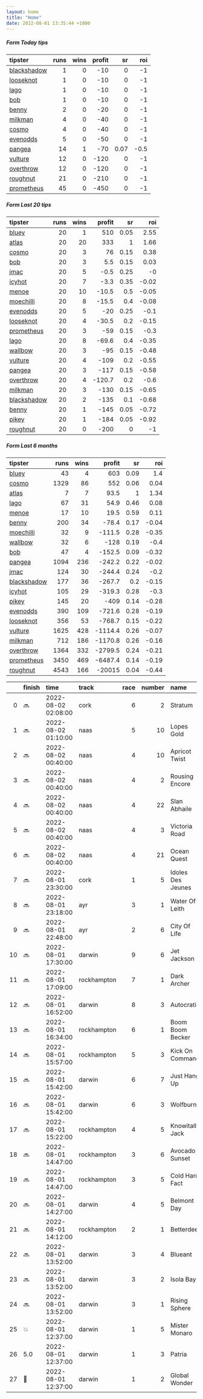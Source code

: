```yaml
---   
layout: home  
title: "Home"   
date: 2022-08-01 13:35:44 +1000  
---   
```



##### Form Today tips   

| tipster                                                         |   runs |   wins |   profit |   sr |   roi |
|:----------------------------------------------------------------|-------:|-------:|---------:|-----:|------:|
| [blackshadow](https://mrwayneo.github.io/tips/blackshadow.html) |      1 |      0 |      -10 | 0    |  -1   |
| [looseknot](https://mrwayneo.github.io/tips/looseknot.html)     |      1 |      0 |      -10 | 0    |  -1   |
| [lago](https://mrwayneo.github.io/tips/lago.html)               |      1 |      0 |      -10 | 0    |  -1   |
| [bob](https://mrwayneo.github.io/tips/bob.html)                 |      1 |      0 |      -10 | 0    |  -1   |
| [benny](https://mrwayneo.github.io/tips/benny.html)             |      2 |      0 |      -20 | 0    |  -1   |
| [milkman](https://mrwayneo.github.io/tips/milkman.html)         |      4 |      0 |      -40 | 0    |  -1   |
| [cosmo](https://mrwayneo.github.io/tips/cosmo.html)             |      4 |      0 |      -40 | 0    |  -1   |
| [evenodds](https://mrwayneo.github.io/tips/evenodds.html)       |      5 |      0 |      -50 | 0    |  -1   |
| [pangea](https://mrwayneo.github.io/tips/pangea.html)           |     14 |      1 |      -70 | 0.07 |  -0.5 |
| [vulture](https://mrwayneo.github.io/tips/vulture.html)         |     12 |      0 |     -120 | 0    |  -1   |
| [overthrow](https://mrwayneo.github.io/tips/overthrow.html)     |     12 |      0 |     -120 | 0    |  -1   |
| [roughnut](https://mrwayneo.github.io/tips/roughnut.html)       |     21 |      0 |     -210 | 0    |  -1   |
| [prometheus](https://mrwayneo.github.io/tips/prometheus.html)   |     45 |      0 |     -450 | 0    |  -1   |

##### Form Last 20 tips   

| tipster                                                         |   runs |   wins |   profit |   sr |   roi |
|:----------------------------------------------------------------|-------:|-------:|---------:|-----:|------:|
| [bluey](https://mrwayneo.github.io/tips/bluey.html)             |     20 |      1 |    510   | 0.05 |  2.55 |
| [atlas](https://mrwayneo.github.io/tips/atlas.html)             |     20 |     20 |    333   | 1    |  1.66 |
| [cosmo](https://mrwayneo.github.io/tips/cosmo.html)             |     20 |      3 |     76   | 0.15 |  0.38 |
| [bob](https://mrwayneo.github.io/tips/bob.html)                 |     20 |      3 |      5.5 | 0.15 |  0.03 |
| [jmac](https://mrwayneo.github.io/tips/jmac.html)               |     20 |      5 |     -0.5 | 0.25 | -0    |
| [icyhot](https://mrwayneo.github.io/tips/icyhot.html)           |     20 |      7 |     -3.3 | 0.35 | -0.02 |
| [menoe](https://mrwayneo.github.io/tips/menoe.html)             |     20 |     10 |    -10.5 | 0.5  | -0.05 |
| [moechilli](https://mrwayneo.github.io/tips/moechilli.html)     |     20 |      8 |    -15.5 | 0.4  | -0.08 |
| [evenodds](https://mrwayneo.github.io/tips/evenodds.html)       |     20 |      5 |    -20   | 0.25 | -0.1  |
| [looseknot](https://mrwayneo.github.io/tips/looseknot.html)     |     20 |      4 |    -30.5 | 0.2  | -0.15 |
| [prometheus](https://mrwayneo.github.io/tips/prometheus.html)   |     20 |      3 |    -59   | 0.15 | -0.3  |
| [lago](https://mrwayneo.github.io/tips/lago.html)               |     20 |      8 |    -69.6 | 0.4  | -0.35 |
| [wallbow](https://mrwayneo.github.io/tips/wallbow.html)         |     20 |      3 |    -95   | 0.15 | -0.48 |
| [vulture](https://mrwayneo.github.io/tips/vulture.html)         |     20 |      4 |   -109   | 0.2  | -0.55 |
| [pangea](https://mrwayneo.github.io/tips/pangea.html)           |     20 |      3 |   -117   | 0.15 | -0.58 |
| [overthrow](https://mrwayneo.github.io/tips/overthrow.html)     |     20 |      4 |   -120.7 | 0.2  | -0.6  |
| [milkman](https://mrwayneo.github.io/tips/milkman.html)         |     20 |      3 |   -130   | 0.15 | -0.65 |
| [blackshadow](https://mrwayneo.github.io/tips/blackshadow.html) |     20 |      2 |   -135   | 0.1  | -0.68 |
| [benny](https://mrwayneo.github.io/tips/benny.html)             |     20 |      1 |   -145   | 0.05 | -0.72 |
| [pikey](https://mrwayneo.github.io/tips/pikey.html)             |     20 |      1 |   -184   | 0.05 | -0.92 |
| [roughnut](https://mrwayneo.github.io/tips/roughnut.html)       |     20 |      0 |   -200   | 0    | -1    |

##### Form Last 6 months   

| tipster                                                         |   runs |   wins |   profit |   sr |   roi |
|:----------------------------------------------------------------|-------:|-------:|---------:|-----:|------:|
| [bluey](https://mrwayneo.github.io/tips/bluey.html)             |     43 |      4 |    603   | 0.09 |  1.4  |
| [cosmo](https://mrwayneo.github.io/tips/cosmo.html)             |   1329 |     86 |    552   | 0.06 |  0.04 |
| [atlas](https://mrwayneo.github.io/tips/atlas.html)             |      7 |      7 |     93.5 | 1    |  1.34 |
| [lago](https://mrwayneo.github.io/tips/lago.html)               |     67 |     31 |     54.9 | 0.46 |  0.08 |
| [menoe](https://mrwayneo.github.io/tips/menoe.html)             |     17 |     10 |     19.5 | 0.59 |  0.11 |
| [benny](https://mrwayneo.github.io/tips/benny.html)             |    200 |     34 |    -78.4 | 0.17 | -0.04 |
| [moechilli](https://mrwayneo.github.io/tips/moechilli.html)     |     32 |      9 |   -111.5 | 0.28 | -0.35 |
| [wallbow](https://mrwayneo.github.io/tips/wallbow.html)         |     32 |      6 |   -128   | 0.19 | -0.4  |
| [bob](https://mrwayneo.github.io/tips/bob.html)                 |     47 |      4 |   -152.5 | 0.09 | -0.32 |
| [pangea](https://mrwayneo.github.io/tips/pangea.html)           |   1094 |    236 |   -242.2 | 0.22 | -0.02 |
| [jmac](https://mrwayneo.github.io/tips/jmac.html)               |    124 |     30 |   -244.4 | 0.24 | -0.2  |
| [blackshadow](https://mrwayneo.github.io/tips/blackshadow.html) |    177 |     36 |   -267.7 | 0.2  | -0.15 |
| [icyhot](https://mrwayneo.github.io/tips/icyhot.html)           |    105 |     29 |   -319.3 | 0.28 | -0.3  |
| [pikey](https://mrwayneo.github.io/tips/pikey.html)             |    145 |     20 |   -409   | 0.14 | -0.28 |
| [evenodds](https://mrwayneo.github.io/tips/evenodds.html)       |    390 |    109 |   -721.6 | 0.28 | -0.19 |
| [looseknot](https://mrwayneo.github.io/tips/looseknot.html)     |    356 |     53 |   -768.7 | 0.15 | -0.22 |
| [vulture](https://mrwayneo.github.io/tips/vulture.html)         |   1625 |    428 |  -1114.4 | 0.26 | -0.07 |
| [milkman](https://mrwayneo.github.io/tips/milkman.html)         |    712 |    186 |  -1170.8 | 0.26 | -0.16 |
| [overthrow](https://mrwayneo.github.io/tips/overthrow.html)     |   1364 |    332 |  -2799.5 | 0.24 | -0.21 |
| [prometheus](https://mrwayneo.github.io/tips/prometheus.html)   |   3450 |    469 |  -6487.4 | 0.14 | -0.19 |
| [roughnut](https://mrwayneo.github.io/tips/roughnut.html)       |   4543 |    166 | -20015   | 0.04 | -0.44 |

|    | finish            | time                | track       |   race |   number | name              |   odds | tipster             |
|---:|:------------------|:--------------------|:------------|-------:|---------:|:------------------|-------:|:--------------------|
|  0 | :soon:            | 2022-08-02 02:08:00 | cork        |      6 |        2 | Stratum           |   3.2  | overthrow           |
|  1 | :soon:            | 2022-08-02 01:10:00 | naas        |      5 |       10 | Lopes Gold        |   6    | vulture             |
|  2 | :soon:            | 2022-08-02 00:40:00 | naas        |      4 |       10 | Apricot Twist     |   3.1  | milkman             |
|  3 | :soon:            | 2022-08-02 00:40:00 | naas        |      4 |        2 | Rousing Encore    |   8.5  | milkman             |
|  4 | :soon:            | 2022-08-02 00:40:00 | naas        |      4 |       22 | Slan Abhaile      |  11    | cosmo,bob           |
|  5 | :soon:            | 2022-08-02 00:40:00 | naas        |      4 |        3 | Victoria Road     |   9    | vulture             |
|  6 | :soon:            | 2022-08-02 00:40:00 | naas        |      4 |       21 | Ocean Quest       |  34    | vulture,milkman     |
|  7 | :soon:            | 2022-08-01 23:30:00 | cork        |      1 |        5 | Idoles Des Jeunes |   2.45 | overthrow           |
|  8 | :soon:            | 2022-08-01 23:18:00 | ayr         |      3 |        1 | Water Of Leith    |   1.55 | vulture             |
|  9 | :soon:            | 2022-08-01 22:48:00 | ayr         |      2 |        6 | City Of Life      |   3.2  | looseknot           |
| 10 | :soon:            | 2022-08-01 17:30:00 | darwin      |      9 |        6 | Jet Jackson       |   7.5  | vulture             |
| 11 | :soon:            | 2022-08-01 17:09:00 | rockhampton |      7 |        1 | Dark Archer       |   3.9  | pangea              |
| 12 | :soon:            | 2022-08-01 16:52:00 | darwin      |      8 |        3 | Autocratic        |   3.1  | evenodds,overthrow  |
| 13 | :soon:            | 2022-08-01 16:34:00 | rockhampton |      6 |        1 | Boom Boom Becker  |   3.7  | evenodds,overthrow  |
| 14 | :soon:            | 2022-08-01 15:57:00 | rockhampton |      5 |        3 | Kick On Command   |   2    | overthrow,lago      |
| 15 | :soon:            | 2022-08-01 15:42:00 | darwin      |      6 |        7 | Just Hang Up      |  20    | pangea              |
| 16 | :soon:            | 2022-08-01 15:42:00 | darwin      |      6 |        3 | Wolfburn          |   2.2  | evenodds,overthrow  |
| 17 | :soon:            | 2022-08-01 15:22:00 | rockhampton |      4 |        5 | Knowitall Jack    |   4.8  | benny,pangea        |
| 18 | :soon:            | 2022-08-01 14:47:00 | rockhampton |      3 |        6 | Avocado Sunset    |   3.75 | pangea              |
| 19 | :soon:            | 2022-08-01 14:47:00 | rockhampton |      3 |        5 | Cold Hard Fact    |   5.5  | benny,pangea        |
| 20 | :soon:            | 2022-08-01 14:27:00 | darwin      |      4 |        5 | Belmont Day       |   4.6  | pangea,overthrow    |
| 21 | :soon:            | 2022-08-01 14:12:00 | rockhampton |      2 |        1 | Betterdeel        |   2.05 | evenodds,overthrow  |
| 22 | :soon:            | 2022-08-01 13:52:00 | darwin      |      3 |        4 | Blueant           |   7.5  | pangea,overthrow    |
| 23 | :soon:            | 2022-08-01 13:52:00 | darwin      |      3 |        2 | Isola Bay         |   3.9  | vulture,pangea      |
| 24 | :soon:            | 2022-08-01 13:52:00 | darwin      |      3 |        1 | Rising Sphere     |   2.5  | evenodds,overthrow  |
| 25 | :boom:            | 2022-08-01 12:37:00 | darwin      |      1 |        5 | Mister Monaro     |   8    | pangea              |
| 26 | 5.0               | 2022-08-01 12:37:00 | darwin      |      1 |        3 | Patria            |   3.4  | pangea,overthrow    |
| 27 | :2nd_place_medal: | 2022-08-01 12:37:00 | darwin      |      1 |        2 | Global Wonder     |   3.25 | vulture,blackshadow |